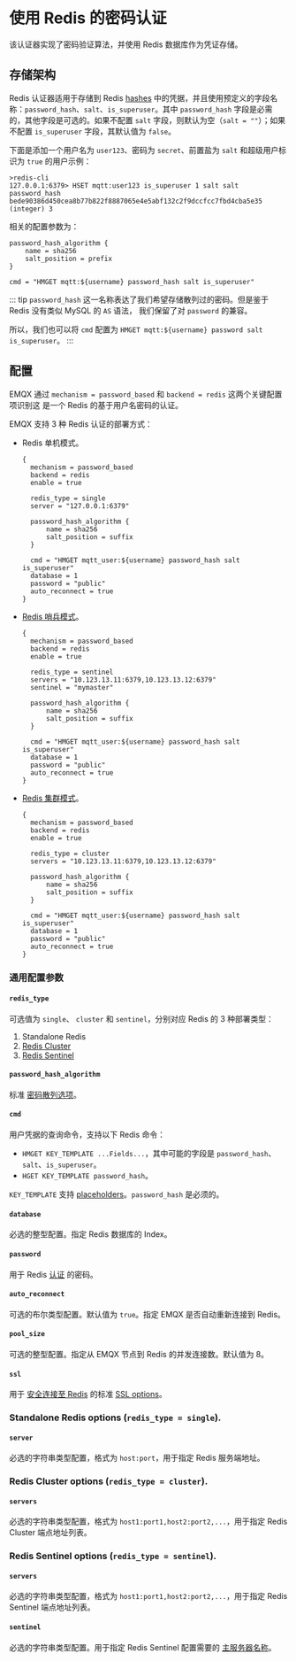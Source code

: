 # 使用 Redis 的密码认证

该认证器实现了密码验证算法，并使用 Redis 数据库作为凭证存储。

## 存储架构

Redis 认证器适用于存储到 Redis [hashes](https://redis.io/docs/manual/data-types/#hashes) 中的凭据，并且使用预定义的字段名称：`password_hash`、`salt`、`is_superuser`。其中 `password_hash` 字段是必需的，其他字段是可选的。如果不配置 `salt` 字段，则默认为空（`salt = ""`）；如果不配置 `is_superuser` 字段，其默认值为 `false`。

下面是添加一个用户名为 `user123`、密码为 `secret`、前置盐为 `salt` 和超级用户标识为 `true` 的用户示例：

```
>redis-cli
127.0.0.1:6379> HSET mqtt:user123 is_superuser 1 salt salt password_hash bede90386d450cea8b77b822f8887065e4e5abf132c2f9dccfcc7fbd4cba5e35
(integer) 3
```

相关的配置参数为：

```
password_hash_algorithm {
    name = sha256
    salt_position = prefix
}

cmd = "HMGET mqtt:${username} password_hash salt is_superuser"
```

::: tip
`password_hash` 这一名称表达了我们希望存储散列过的密码。但是鉴于 Redis 没有类似 MySQL 的 `AS` 语法，
我们保留了对 `password` 的兼容。

所以，我们也可以将 `cmd` 配置为 `HMGET mqtt:${username} password salt is_superuser`。
:::

## 配置

EMQX 通过 `mechanism = password_based` 和 `backend = redis` 这两个关键配置项识别这
是一个 Redis 的基于用户名密码的认证。

EMQX 支持 3 种 Redis 认证的部署方式：

- Redis 单机模式。

  ```
  {
    mechanism = password_based
    backend = redis
    enable = true

    redis_type = single
    server = "127.0.0.1:6379"

    password_hash_algorithm {
        name = sha256
        salt_position = suffix
    }

    cmd = "HMGET mqtt_user:${username} password_hash salt is_superuser"
    database = 1
    password = "public"
    auto_reconnect = true
  }
  ```

- [Redis 哨兵模式](https://redis.io/docs/manual/sentinel/)。

  ```
  {
    mechanism = password_based
    backend = redis
    enable = true

    redis_type = sentinel
    servers = "10.123.13.11:6379,10.123.13.12:6379"
    sentinel = "mymaster"

    password_hash_algorithm {
        name = sha256
        salt_position = suffix
    }

    cmd = "HMGET mqtt_user:${username} password_hash salt is_superuser"
    database = 1
    password = "public"
    auto_reconnect = true
  }
  ```

- [Redis 集群模式](https://redis.io/docs/manual/scaling/)。

  ```
  {
    mechanism = password_based
    backend = redis
    enable = true

    redis_type = cluster
    servers = "10.123.13.11:6379,10.123.13.12:6379"

    password_hash_algorithm {
        name = sha256
        salt_position = suffix
    }

    cmd = "HMGET mqtt_user:${username} password_hash salt is_superuser"
    database = 1
    password = "public"
    auto_reconnect = true
  }
  ```

### 通用配置参数

#### `redis_type`

可选值为 `single`、 `cluster` 和 `sentinel`，分别对应 Redis 的 3 种部署类型：

1. Standalone Redis
2. [Redis Cluster](https://redis.io/docs/manual/scaling/)
3. [Redis Sentinel](https://redis.io/docs/manual/sentinel/)

#### `password_hash_algorithm`

标准 [密码散列选项](./authn.md#密码散列)。

#### `cmd`

用户凭据的查询命令，支持以下 Redis 命令：

- `HMGET KEY_TEMPLATE ...Fields...`，其中可能的字段是 `password_hash`、`salt`、`is_superuser`。
- `HGET KEY_TEMPLATE password_hash`。

`KEY_TEMPLATE` 支持 [placeholders](./authn.md#认证占位符)。`password_hash` 是必须的。

#### `database`

必选的整型配置。指定 Redis 数据库的 Index。

#### `password`

用于 Redis [认证](https://redis.io/docs/manual/security/#authentication) 的密码。

#### `auto_reconnect`

可选的布尔类型配置。默认值为 `true`。指定 EMQX 是否自动重新连接到 Redis。

#### `pool_size`

可选的整型配置。指定从 EMQX 节点到 Redis 的并发连接数。默认值为 8。

#### `ssl`

用于 [安全连接至 Redis](https://redis.io/docs/manual/security/encryption/) 的标准 [SSL options](../ssl.md)。

### Standalone Redis options (`redis_type = single`).

#### `server`

必选的字符串类型配置，格式为 `host:port`，用于指定 Redis 服务端地址。

### Redis Cluster options (`redis_type = cluster`).

#### `servers`

必选的字符串类型配置，格式为 `host1:port1,host2:port2,...`，用于指定 Redis Cluster 端点地址列表。

### Redis Sentinel options (`redis_type = sentinel`).

#### `servers`

必选的字符串类型配置，格式为 `host1:port1,host2:port2,...`，用于指定 Redis Sentinel 端点地址列表。

#### `sentinel`

必选的字符串类型配置。用于指定 Redis Sentinel 配置需要的 [主服务器名称](https://redis.io/docs/manual/sentinel/#configuring-sentinel)。
